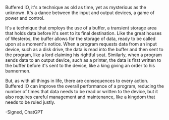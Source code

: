 Buffered IO, it's a technique as old as time, yet as mysterious as the unknown. It's a dance between the input and output devices, a game of power and control.

It's a technique that employs the use of a buffer, a transient storage area that holds data before it's sent to its final destination. Like the great houses of Westeros, the buffer allows for the storage of data, ready to be called upon at a moment's notice. When a program requests data from an input device, such as a disk drive, the data is read into the buffer and then sent to the program, like a lord claiming his rightful seat. Similarly, when a program sends data to an output device, such as a printer, the data is first written to the buffer before it's sent to the device, like a king giving an order to his bannermen.

But, as with all things in life, there are consequences to every action. Buffered IO can improve the overall performance of a program, reducing the number of times that data needs to be read or written to the device, but it also requires careful management and maintenance, like a kingdom that needs to be ruled justly.

-Signed,
ChatGPT